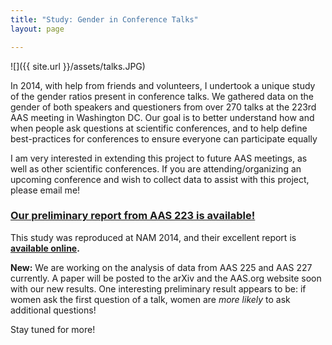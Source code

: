 ```yaml
---
title: "Study: Gender in Conference Talks"
layout: page

---
```


![]({{ site.url }}/assets/talks.JPG)

In 2014, with help from friends and volunteers, I undertook a unique study of the gender ratios present in conference talks. We gathered data on the gender of both speakers and questioners from over 270 talks at the 223rd AAS meeting in Washington DC. Our goal is to better understand how and when people ask questions at scientific conferences, and to help define best-practices for conferences to ensure everyone can participate equally

I am very interested in extending this project to future AAS meetings, as well as other scientific conferences. If you are attending/organizing an upcoming conference and wish to collect data to assist with this project, please email me!

### [Our preliminary report from AAS 223 is available!](http://arxiv.org/abs/1403.3091)


This study was reproduced at NAM 2014, and their excellent report is **[available online](http://astrogeo.oxfordjournals.org/content/55/6/6.8).**



**New:** We are working on the analysis of data from AAS 225 and AAS 227 currently. A paper will be posted to the arXiv and the AAS.org website soon with our new results. One interesting preliminary result appears to be: if women ask the first question of a talk, women are *more likely* to ask additional questions! 

Stay tuned for more!